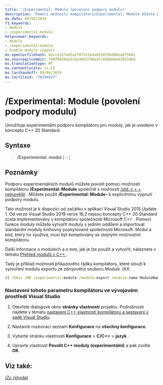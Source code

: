 ```yaml
---
title: '/Experimental: Module (povolení podpory modulu)'
description: 'Pomocí možnosti kompilátoru/Experimental: Module můžete povolit experimentální podporu kompilátoru pro moduly.'
ms.date: 09/03/2019
f1_keywords:
- module
- /experimental:module
helpviewer_keywords:
- module
- /experimental:module
- Enable module support
ms.openlocfilehash: 82cce127ad5a2f87d11e4a653035bd80ea9f5001
ms.sourcegitcommit: fd0f8839da5c6a3663798a47c6b0bb6e63b518bd
ms.translationtype: MT
ms.contentlocale: cs-CZ
ms.lasthandoff: 09/04/2019
ms.locfileid: "70294427"
---
```

# <a name="experimentalmodule-enable-module-support"></a>/Experimental: Module (povolení podpory modulu)

Umožňuje experimentální podporu kompilátoru pro moduly, jak je uvedeno v konceptu C++ 20 Standard.

## <a name="syntax"></a>Syntaxe

> **/Experimental: modul** [ **-** ]

## <a name="remarks"></a>Poznámky

Podporu experimentálních modulů můžete povolit pomocí možnosti kompilátoru **/Experimental: Module** společně s možností [/std: c + + nejnovější](std-specify-language-standard-version.md) . Můžete použít **/Experimental: Module-** k explicitnímu vypnutí podpory modulu.

Tato možnost je k dispozici od začátku v aplikaci Visual Studio 2015 Update 1. Od verze Visual Studio 2019 verze 16,2 nejsou koncepty C++ 20 Standard zcela implementovány v kompilátoru společnosti Microsoft C++ . Pomocí funkce moduly můžete vytvořit moduly s jedním oddílem a importovat standardní moduly knihovny poskytované společností Microsoft. Modul a kód, který ho využívá, musí být kompilovány se stejnými možnostmi kompilátoru.

Další informace o modulech a o tom, jak je lze použít a vytvořit, naleznete v tématu [Přehled modulů v C++ ](../../cpp/modules-cpp.md).

Tady je příklad možností příkazového řádku kompilátoru, které slouží k vytvoření modulu exportu ze zdrojového souboru *Module. IXX*:

```cmd
cl /EHsc /MD /experimental:module /module:export /module:name ModuleName /module:wrapper C:\Output\path\ModuleName.h /module:output C:\Output\path\ModuleName.ifc -c ModuleName.ixx
```

### <a name="to-set-this-compiler-option-in-the-visual-studio-development-environment"></a>Nastavení tohoto parametru kompilátoru ve vývojovém prostředí Visual Studio

1. Otevřete dialogové okno **stránky vlastností** projektu. Podrobnosti najdete v tématu [nastavení C++ vlastností kompilátoru a sestavení v sadě Visual Studio](../working-with-project-properties.md).

1. Nastavte rozevírací seznam **Konfigurace** na **všechny konfigurace**.

1. Vyberte stránku vlastností **Konfigurace** > **C/C++**  > **jazyk** .

1. Upravte vlastnost **Povolit C++ moduly (experimentální)** a pak zvolte **OK**.

## <a name="see-also"></a>Viz také:

[/Zc (shoda)](zc-conformance.md)
